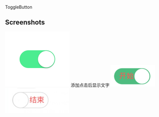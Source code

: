 ToggleButton

Screenshots
-----------

![Demo Screenshot][1]
添加点击后显示文字
![添加点击][2]
![添加点击][3]

[1]: https://github.com/tmexcept/ToggleButton/blob/master/ToggleButtonSample/21879.gif
[2]: https://github.com/tmexcept/ToggleButton/blob/master/ToggleButtonSample/20150508132408.png
[3]: https://github.com/tmexcept/ToggleButton/blob/master/ToggleButtonSample/20150508132412.jpg

